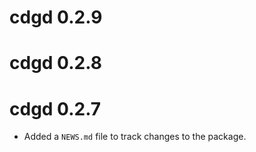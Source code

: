 # cdgd 0.2.9

# cdgd 0.2.8

# cdgd 0.2.7

* Added a `NEWS.md` file to track changes to the package.
